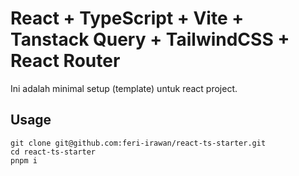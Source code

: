# React + TypeScript + Vite + Tanstack Query + TailwindCSS + React Router

Ini adalah minimal setup (template) untuk react project.

## Usage

```
git clone git@github.com:feri-irawan/react-ts-starter.git
cd react-ts-starter
pnpm i
```
